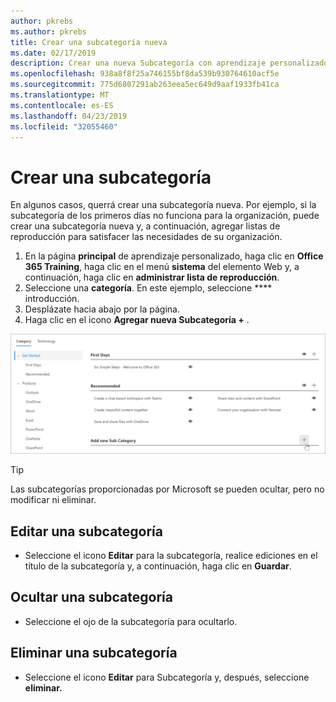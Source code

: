 ```yaml
---
author: pkrebs
ms.author: pkrebs
title: Crear una subcategoría nueva
ms.date: 02/17/2019
description: Crear una nueva Subcategoría con aprendizaje personalizado
ms.openlocfilehash: 938a8f8f25a746155bf8da539b930764610acf5e
ms.sourcegitcommit: 775d6807291ab263eea5ec649d9aaf1933fb41ca
ms.translationtype: MT
ms.contentlocale: es-ES
ms.lasthandoff: 04/23/2019
ms.locfileid: "32055460"
---
```

# <a name="create-a-subcategory"></a>Crear una subcategoría 
En algunos casos, querrá crear una subcategoría nueva. Por ejemplo, si la subcategoría de los primeros días no funciona para la organización, puede crear una subcategoría nueva y, a continuación, agregar listas de reproducción para satisfacer las necesidades de su organización. 

1. En la página **principal** de aprendizaje personalizado, haga clic en **Office 365 Training**, haga clic en el menú **sistema** del elemento Web y, a continuación, haga clic en **administrar lista de reproducción**. 
2. Seleccione una **categoría**. En este ejemplo, seleccione **** introducción.  
3. Desplázate hacia abajo por la página. 
3. Haga clic en el icono **Agregar nueva Subcategoría +** .  

![CG-newsubcategory. png](media/cg-newsubcategory.png)

> [!TIP]
> Las subcategorías proporcionadas por Microsoft se pueden ocultar, pero no modificar ni eliminar. 

## <a name="edit-a-subcategory"></a>Editar una subcategoría
- Seleccione el icono **Editar** para la subcategoría, realice ediciones en el título de la subcategoría y, a continuación, haga clic en **Guardar**.

## <a name="hide-a-subcategory"></a>Ocultar una subcategoría
- Seleccione el ojo de la subcategoría para ocultarlo. 

## <a name="delete-a-subcategory"></a>Eliminar una subcategoría
- Seleccione el icono **Editar** para Subcategoría y, después, seleccione **eliminar.** 
